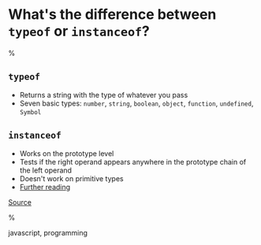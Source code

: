 
# What's the difference between `typeof` or `instanceof`?

%

## `typeof`

- Returns a string with the type of whatever you pass
- Seven basic types: `number`, `string`, `boolean`, `object`, `function`, `undefined`, `Symbol`

## `instanceof`

- Works on the prototype level
- Tests if the right operand appears anywhere in the prototype chain of the left operand
- Doesn't work on primitive types
- [Further reading](http://stackoverflow.com/questions/2449254/what-is-the-instanceof-operator-in-javascript)

[Source](https://github.com/ganqqwerty/123-Essential-JavaScript-Interview-Questions#question-20-whats-the-difference-between-typeof-and-instanceof)

%

javascript, programming
